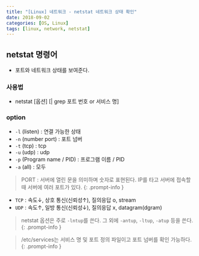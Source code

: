 ```yaml
---
title: "[Linux] 네트워크 - netstat 네트워크 상태 확인"
date: 2018-09-02
categories: [OS, Linux]
tags: [linux, network, netstat]
---
```


## netstat 명령어

- 포트와 네트워크 상태를 보여준다.

### 사용법

- netstat [옵션] [| grep 포트 번호 or 서비스 명]

### option

- `-l` (listen) : 연결 가능한 상태
- `-n` (number port) : 포트 넘버
- `-t` (tcp) : tcp
- `-u` (udp) : udp
- `-p` (Program name / PID) : 프로그램 이름 / PID
- `-a` (all) : 모두

> PORT : 서버에 열린 문을 의미하며 숫자로 표현된다. IP를 타고 서버에 접속할 때 서버에 여러 포트가 있다.
{: .prompt-info }

- `TCP` : 속도↓, 상호 통신(신뢰성↑), 질의응답 o, stream
- `UDP` : 속도↑, 일방 통신(신뢰성↓), 질의응답 x, datagram(dgram)

> netstat 옵션은 주로 `-lntup`를 쓴다. 그 외에 `-antup`, `-ltup`, `-atup` 등을 쓴다.
{: .prompt-info }

> /etc/services는 서비스 명 및 포트 정의 파일이고 포트 넘버를 확인 가능하다.
{: .prompt-info }